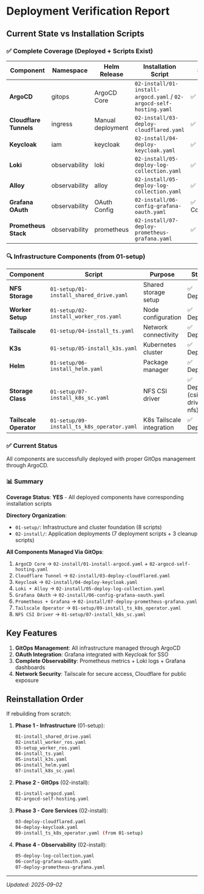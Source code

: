 # Deployment Verification Report

## Current State vs Installation Scripts

### ✅ Complete Coverage (Deployed + Scripts Exist)

| Component | Namespace | Helm Release | Installation Script | Status |
|-----------|-----------|--------------|-------------------|---------|
| **ArgoCD** | gitops | ArgoCD Core | `02-install/01-install-argocd.yaml` / `02-argocd-self-hosting.yaml` | ✅ Running |
| **Cloudflare Tunnels** | ingress | Manual deployment | `02-install/03-deploy-cloudflared.yaml` | ✅ Running |
| **Keycloak** | iam | keycloak | `02-install/04-deploy-keycloak.yaml` | ✅ Running |
| **Loki** | observability | loki | `02-install/05-deploy-log-collection.yaml` | ✅ Running |
| **Alloy** | observability | alloy | `02-install/05-deploy-log-collection.yaml` | ✅ Running |
| **Grafana OAuth** | observability | OAuth Config | `02-install/06-config-grafana-oauth.yaml` | ✅ Configured |
| **Prometheus Stack** | observability | prometheus | `02-install/07-deploy-prometheus-grafana.yaml` | ✅ Running |

### 🔍 Infrastructure Components (from 01-setup)

| Component | Script | Purpose | Status |
|-----------|--------|---------|--------|
| **NFS Storage** | `01-setup/01-install_shared_drive.yaml` | Shared storage setup | ✅ Deployed |
| **Worker Setup** | `01-setup/02-install_worker_ros.yaml` | Node configuration | ✅ Deployed |
| **Tailscale** | `01-setup/04-install_ts.yaml` | Network connectivity | ✅ Deployed |
| **K3s** | `01-setup/05-install_k3s.yaml` | Kubernetes cluster | ✅ Deployed |
| **Helm** | `01-setup/06-install_helm.yaml` | Package manager | ✅ Deployed |
| **Storage Class** | `01-setup/07-install_k8s_sc.yaml` | NFS CSI driver | ✅ Deployed (csi-driver-nfs) |
| **Tailscale Operator** | `01-setup/09-install_ts_k8s_operator.yaml` | K8s Tailscale integration | ✅ Deployed |

### ✅ Current Status

All components are successfully deployed with proper GitOps management through ArgoCD.

### 📊 Summary

**Coverage Status**: **YES** - All deployed components have corresponding installation scripts

**Directory Organization**:
- `01-setup/`: Infrastructure and cluster foundation (8 scripts)
- `02-install/`: Application deployments (7 deployment scripts + 3 cleanup scripts)

**All Components Managed Via GitOps**:
1. `ArgoCD Core` → `02-install/01-install-argocd.yaml` + `02-argocd-self-hosting.yaml`
2. `Cloudflare Tunnel` → `02-install/03-deploy-cloudflared.yaml`
3. `Keycloak` → `02-install/04-deploy-keycloak.yaml`
4. `Loki + Alloy` → `02-install/05-deploy-log-collection.yaml`
5. `Grafana OAuth` → `02-install/06-config-grafana-oauth.yaml`
6. `Prometheus + Grafana` → `02-install/07-deploy-prometheus-grafana.yaml`
7. `Tailscale Operator` → `01-setup/09-install_ts_k8s_operator.yaml`
8. `NFS CSI Driver` → `01-setup/07-install_k8s_sc.yaml`

## Key Features

1. **GitOps Management**: All infrastructure managed through ArgoCD
2. **OAuth Integration**: Grafana integrated with Keycloak for SSO
3. **Complete Observability**: Prometheus metrics + Loki logs + Grafana dashboards
4. **Network Security**: Tailscale for secure access, Cloudflare for public exposure

## Reinstallation Order

If rebuilding from scratch:

1. **Phase 1 - Infrastructure** (01-setup):
   ```bash
   01-install_shared_drive.yaml
   02-install_worker_ros.yaml
   03-setup_worker_ros.yaml
   04-install_ts.yaml
   05-install_k3s.yaml
   06-install_helm.yaml
   07-install_k8s_sc.yaml
   ```

2. **Phase 2 - GitOps** (02-install):
   ```bash
   01-install-argocd.yaml
   02-argocd-self-hosting.yaml
   ```

3. **Phase 3 - Core Services** (02-install):
   ```bash
   03-deploy-cloudflared.yaml
   04-deploy-keycloak.yaml
   09-install_ts_k8s_operator.yaml (from 01-setup)
   ```

4. **Phase 4 - Observability** (02-install):
   ```bash
   05-deploy-log-collection.yaml
   06-config-grafana-oauth.yaml
   07-deploy-prometheus-grafana.yaml
   ```

---
*Updated: 2025-09-02*